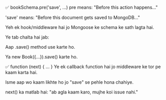 ✅ bookSchema.pre('save', ...)
pre means: "Before this action happens..."

'save' means: "Before this document gets saved to MongoDB..."

Yeh ek hook/middleware hai jo Mongoose ke schema ke sath lagta hai.

Ye tab chalta hai jab:

Aap .save() method use karte ho.

Ya new Book({...}).save() karte ho.

✅ function (next) { ... }
Ye ek callback function hai jo middleware ke tor pe kaam karta hai.

Isme aap wo kaam likhte ho jo "save" se pehle hona chahiye.

next() ka matlab hai: "ab agla kaam karo, mujhe koi issue nahi."
